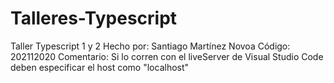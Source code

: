 # Talleres-Typescript
Taller Typescript 1 y 2
Hecho por: Santiago Martínez Novoa
Código: 202112020
Comentario: Si lo corren con el liveServer de Visual Studio Code deben especificar el host como "localhost"
